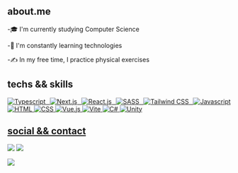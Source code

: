 
 

## about.me
<p align="justify">
-🎓 I'm currently studying Computer Science

-🌱 I'm constantly learning technologies

-✍️ In my free time, I practice physical exercises
</p>

 

## techs && skills
<p align="justify"><a href="https://"">
 <img alt="Typescript" src="https://img.shields.io/badge/typescript-%230d1117.svg?style=for-the-badge&logo=typescript"/>
 <img alt="Next.js" src="https://img.shields.io/badge/Next-%230d1117?style=for-the-badge&logo=next.js"/>
 <img alt="React.js" src="https://img.shields.io/badge/react-%230d1117.svg?style=for-the-badge&logo=react"/>
 <img alt="SASS" src="https://img.shields.io/badge/sass-%230d1117.svg?style=for-the-badge&logo=sass"/>
 <img alt="Tailwind CSS" src="https://img.shields.io/badge/tailwindcss-%230d1117?style=for-the-badge&logo=tailwindcss"/>
 <img alt="Javascript" src="https://img.shields.io/badge/javascript-%230d1117.svg?style=for-the-badge&logo=javascript"/>
 <img alt="HTML" src="https://img.shields.io/badge/html5-%230d1117.svg?style=for-the-badge&logo=html5"/>
 <img alt="CSS" src="https://img.shields.io/badge/css3-%230d1117.svg?style=for-the-badge&logo=css3&logoColor=1572B6"/>
 <img alt="Vue.js" src="https://img.shields.io/badge/vuejs-%230d1117.svg?style=for-the-badge&logo=vuedotjs"/>
 <img alt="Vite" src="https://img.shields.io/badge/vite-%230d1117.svg?style=for-the-badge&logo=vite&logoColor=%23646CFF"/>
 <img alt="C#" src="https://img.shields.io/badge/C%23-%230d1117?style=for-the-badge&logo=c-sharp"/> 
 <img alt="Unity" src="https://img.shields.io/badge/unity-%230d1117.svg?style=for-the-badge&logo=unity"/>
</p>
 
## social && contact
<p align="justify">
<a href="https://www.linkedin.com/in/nathan-guimar%C3%A3es-a19b2414b/"><img src="https://img.shields.io/badge/linkedin-%230d1117.svg?style=for-the-badge&logo=linkedin&logoColor=0077B5"/></a>
<a href="https://instagram.com/natthan_zip?igshid=YmMyMTA2M2Y="><img src="https://img.shields.io/badge/natthan_zip-%230d1117.svg?style=for-the-badge&logo=Instagram&logoColor=#E4405F"/></a>

<!-- <a href=""><img src="https://img.shields.io/badge/Telegram-%230d1117?style=for-the-badge&logo=telegram&logoColor=#E4405F"/></a> -->
<!-- <a href=""><img src="https://img.shields.io/badge/Spotify-%230d1117?style=for-the-badge&logo=spotify&logoColor=#1ED760"/></a> -->
<!-- <a href=""><img src="https://img.shields.io/badge/@GM__Bermeo-%230d1117.svg?style=for-the-badge&logo=Twitter&logoColor=#1DA1F2"/></a> -->
<a href="https://www.youtube.com/@solucionadev8519"><img src="https://img.shields.io/badge/Youtube-%230d1117.svg?style=for-the-badge&logo=YouTube&logoColor=ff0000"/></a>
</p>


<!--[![ Holopin board](https://holopin.me/)](https://holopin.io/)
--> 


